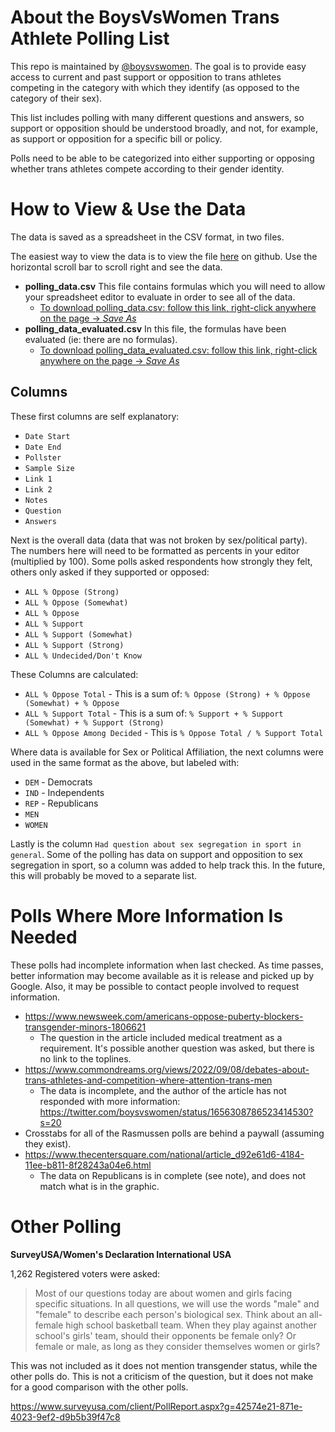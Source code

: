 # About the BoysVsWomen Trans Athlete Polling List #

This repo is maintained by [@boysvswomen](https://twitter.com/boysvswomen). The goal is to provide easy access to current and past support or opposition to trans athletes competing in the category with which they identify (as opposed to the category of their sex).

This list includes polling with many different questions and answers, so support or opposition should be understood broadly, and not, for example, as support or opposition for a specific bill or policy.

Polls need to be able to be categorized into either supporting or opposing whether trans athletes compete according to their gender identity.

# How to View & Use the Data #

The data is saved as a spreadsheet in the CSV format, in two files.

The easiest way to view the data is to view the file [here](https://github.com/boysvswomen/trans-athlete-polling-usa/blob/main/polling_data_evaluated.csv) on github. Use the horizontal scroll bar to scroll right and see the data.

- **polling_data.csv** This file contains formulas which you will need to allow your spreadsheet editor to evaluate in order to see all of the data.
  - [To download polling_data.csv: follow this link, right-click anywhere on the page -> *Save As*](https://raw.githubusercontent.com/boysvswomen/trans-athlete-polling-usa/main/polling_data.csv)
- **polling_data_evaluated.csv** In this file, the formulas have been evaluated (ie: there are no formulas).
  - [To download polling_data_evaluated.csv: follow this link, right-click anywhere on the page -> *Save As*](https://raw.githubusercontent.com/boysvswomen/trans-athlete-polling-usa/main/polling_data_evaluated.csv)

## Columns ##

These first columns are self explanatory:

- `Date Start`
- `Date End`
- `Pollster`	
- `Sample Size`
- `Link 1` 
- `Link 2`	
- `Notes`	
- `Question`
- `Answers`	

Next is the overall data (data that was not broken by sex/political party). The numbers here will need to be formatted as percents in your editor (multiplied by 100). Some polls asked respondents how strongly they felt, others only asked if they supported or opposed:

- `ALL % Oppose (Strong)`
- `ALL % Oppose (Somewhat)`
- `ALL % Oppose`
- `ALL % Support`
- `ALL % Support (Somewhat)`
- `ALL % Support (Strong)`
- `ALL % Undecided/Don't Know`

These Columns are calculated:

- `ALL % Oppose Total` - This is a sum of: `% Oppose (Strong) + % Oppose (Somewhat) + % Oppose`
- `ALL % Support Total` - This is a sum of: `% Support + % Support (Somewhat) + % Support (Strong)`
- `ALL % Oppose Among Decided` - This is `% Oppose Total / % Support Total`

Where data is available for Sex or Political Affiliation, the next columns were used in the same format as the above, but labeled with:

- `DEM` - Democrats
- `IND` - Independents
- `REP` - Republicans
- `MEN` 
- `WOMEN`

Lastly is the column `Had question about sex segregation in sport in general`. Some of the polling has data on support and opposition to sex segregation in sport, so a column was added to help track this. In the future, this will probably be moved to a separate list.

# Polls Where More Information Is Needed #

These polls had incomplete information when last checked. As time passes, better information may become available as it is release and picked up by Google. Also, it may be possible to contact people involved to request information.

- https://www.newsweek.com/americans-oppose-puberty-blockers-transgender-minors-1806621
  - The question in the article included medical treatment as a requirement. It's possible another question was asked, but there is no link to the toplines.
- https://www.commondreams.org/views/2022/09/08/debates-about-trans-athletes-and-competition-where-attention-trans-men
  - The data is incomplete, and the author of the article has not responded with more information: https://twitter.com/boysvswomen/status/1656308786523414530?s=20
- Crosstabs for all of the Rasmussen polls are behind a paywall (assuming they exist).
- https://www.thecentersquare.com/national/article_d92e61d6-4184-11ee-b811-8f28243a04e6.html
  - The data on Republicans is in complete (see note), and does not match what is in the graphic.

# Other Polling #

**SurveyUSA/Women's Declaration International USA**

1,262 Registered voters were asked: 

> Most of our questions today are about women and girls facing specific situations. In all questions, we will use the words "male" and "female" to describe each person's biological sex.
> Think about an all-female high school basketball team. When they play against another school's girls' team, should their opponents be female only? Or female or male, as long as they consider themselves women or girls?

This was not included as it does not mention transgender status, while the other polls do. This is not a criticism of the question, but it does not make for a good comparison with the other polls.

https://www.surveyusa.com/client/PollReport.aspx?g=42574e21-871e-4023-9ef2-d9b5b39f47c8

